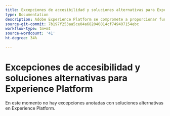 ```yaml
---
title: Excepciones de accesibilidad y soluciones alternativas para Experience Platform
type: Documentation
description: Adobe Experience Platform se compromete a proporcionar funciones accesibles e inclusivas a todas las personas.
source-git-commit: 7b197f253aa5ce04a682040814cf749407154ebc
workflow-type: tm+mt
source-wordcount: '41'
ht-degree: 34%

---
```



# Excepciones de accesibilidad y soluciones alternativas para Experience Platform

En este momento no hay excepciones anotadas con soluciones alternativas en Experience Platform.